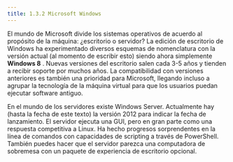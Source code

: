 ```yaml
---
title: 1.3.2 Microsoft Windows
---
```


El mundo de Microsoft divide los sistemas operativos de acuerdo al propósito de la máquina: ¿escritorio o servidor? La edición de escritorio de Windows ha experimentado diversos esquemas de nomenclatura con la versión actual (al momento de escribir esto) siendo ahora simplemente **Windows 8** . Nuevas versiones del escritorio salen cada 3-5 años y tienden a recibir soporte por muchos años. La compatibilidad con versiones anteriores es también una prioridad para Microsoft, llegando incluso a agrupar la tecnología de la máquina virtual para que los usuarios puedan ejecutar software antiguo.

En el mundo de los servidores existe Windows Server. Actualmente hay (hasta la fecha de este texto) la versión 2012 para indicar la fecha de lanzamiento. El servidor ejecuta una GUI, pero en gran parte como una respuesta competitiva a Linux. Ha hecho progresos sorprendentes en la línea de comandos con capacidades de scripting a través de PowerShell. También puedes hacer que el servidor parezca una computadora de sobremesa con un paquete de experiencia de escritorio opcional.
